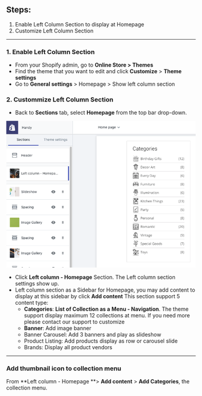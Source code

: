 ## Steps:

1. Enable Left Column Section to display at Homepage
2. Customize Left Column Section

---

### 1. Enable Left Column Section

* From your Shopify admin, go to **Online Store &gt; Themes**
* Find the theme that you want to edit and click **Customize** &gt; **Theme settings**
* Go to **General settings** &gt; Homepage &gt; Show left column section

### 2. Custommize Left Column Section

* Back to **Sections** tab, select **Homepage** from the top bar drop-down. 

![](/assets/left-column.png)

* Click **Left column - Homepage** Section. The Left column section settings show up.
* Left column section as a Sidebar for Homepage, you may add content to display at this sidebar by click **Add content**
  This section support 5 content type:
  * **Categories**: **List of Collection as a** **Menu - Navigation**. The theme support display maximum 12 collections at menu. If you need more please contact our support to customize
  * **Banner**: Add image banner
  * Banner Carousel: Add 3 banners and play as slideshow
  * Product Listing: Add products display as row or carousel slide
  * Brands: Display all product vendors

---

### Add thumbnail icon to collection menu

From **Left column - Homepage **> **Add content** > **Add Categories**, the collection menu.



